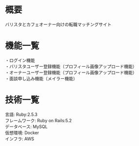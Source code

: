 # 概要
バリスタとカフェオーナー向けの転職マッチングサイト

# 機能一覧
・ログイン機能
<br>
・バリスタユーザー登録機能（プロフィール画像アップロード機能）
<br>
・オーナーユーザー登録機能（プロフィール画像アップロード機能）
<br>
・面談申し込み機能（メイラー機能）

# 技術一覧
言語: Ruby:2.5.3
<br>
フレームワーク: Ruby on Rails:5.2
<br>
データベース: MySQL
<br>
仮想環境: Docker
<br>
インフラ: AWS
